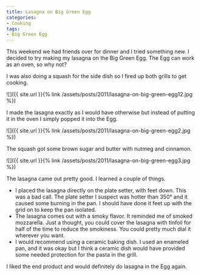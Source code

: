 ```yaml
---
title: Lasagna on Big Green Egg
categories:
- Cooking
tags:
- Big Green Egg
---
```


This weekend we had friends over for dinner and I tried something new. I decided to try making my lasagna on the Big Green Egg. The Egg can work as an oven, so why not?

I was also doing a squash for the side dish so I fired up both grills to get cooking.

![]({{ site.url }}{% link /assets/posts/2011/lasagna-on-big-green-egg12.jpg %})

I made the lasagna exactly as I would have otherwise but instead of putting it in the oven I simply popped it into the Egg.

![]({{ site.url }}{% link /assets/posts/2011/lasagna-on-big-green-egg2.jpg %})

The squash got some brown sugar and butter with nutmeg and cinnamon.

![]({{ site.url }}{% link /assets/posts/2011/lasagna-on-big-green-egg3.jpg %})

The lasagna came out pretty good. I learned a couple of things.

  * I placed the lasagna directly on the plate setter, with feet down. This was a bad call. The plate setter I suspect was hotter than 350° and it caused some burning in the pan. I should have done it feet up with the grid on to keep the pan isolated.
  * The lasagna comes out with a smoky flavor. It reminded me of smoked mozzarella. Just a thought, you could cover the lasagna with tinfoil for half of the time to reduce the smokiness. You could pretty much dial it wherever you want.
  * I would recommend using a ceramic baking dish. I used an enameled pan, and it was okay but I think a ceramic dish would have provided some needed protection for the pasta in the grill.

I liked the end product and would definitely do lasagna in the Egg again.
